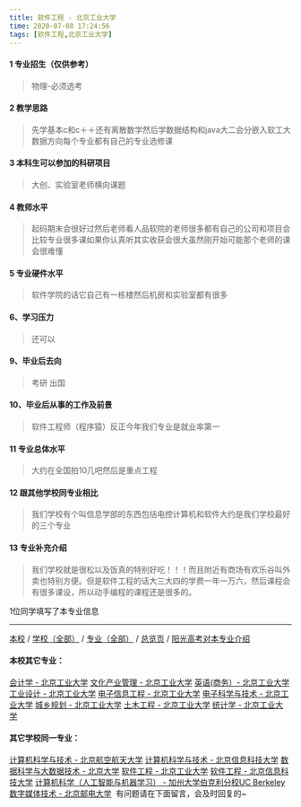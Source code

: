 ```yaml
---
title: 软件工程 - 北京工业大学
time: 2020-07-08 17:24:56
tags: [软件工程,北京工业大学]
---
```

#### 1 专业招生（仅供参考）  
> 物理-必须选考



#### 2 教学思路  
> 先学基本c和c＋＋还有离散数学然后学数据结构和java大二会分嵌入软工大数据方向每个专业都有自己的专业选修课


#### 3 本科生可以参加的科研项目  
>  大创、实验室老师横向课题



#### 4 教师水平
> 起码期末会很好过然后老师看人品软院的老师很多都有自己的公司和项目会比较专业很多课如果你认真听其实收获会很大虽然刚开始可能那个老师的课会很难懂



#### 5 专业硬件水平
> 软件学院的话它自己有一栋楼然后机房和实验室都有很多



#### 6、学习压力
> 还可以


#### 9、毕业后去向  
> 考研 出国


#### 10、毕业后从事的工作及前景  
> 软件工程师（程序猿）反正今年我们专业是就业率第一



#### 11 专业总体水平 
> 大约在全国拍10几吧然后是重点工程



####  12 跟其他学校同专业相比 
> 我们学校有个叫信息学部的东西包括电控计算机和软件大约是我们学校最好的三个专业



####  13 专业补充介绍  
> 我们学校就是很松以及饭真的特别好吃！！！而且附近有商场有欢乐谷叫外卖也特别方便。但是软件工程的话大三大四的学费一年一万六，然后课程会有很多课设，所以动手编程的课程还是很多的。


 1位同学填写了本专业信息
***
[本校](https://univgo.github.io/2020/07/08/北京工业大学) / [学校（全部）](https://univgo.github.io/2020/07/08/3efa6bcca419) / [专业（全部）](https://univgo.github.io/2020/07/08/2d4c6d3552c2) / [总览页](https://univgo.github.io/2020/07/08/445daeb4fa00) / [阳光高考对本专业介绍](http://gaokao.chsi.com.cn/sch/zyk/view.do?schId=73394534&specId=73384356)
#### 本校其它专业：
[会计学 - 北京工业大学](https://univgo.github.io/2020/07/08/010c80d0566b)
[文化产业管理 - 北京工业大学](https://univgo.github.io/2020/07/08/45a980a6b8c6)
[英语(商务）- 北京工业大学](https://univgo.github.io/2020/07/08/e24df7ec2a30)
[工业设计 - 北京工业大学](https://univgo.github.io/2020/07/08/9adc32b162f9)
[电子信息工程 - 北京工业大学](https://univgo.github.io/2020/07/08/935f8b4dc83f)
[电子科学与技术 - 北京工业大学](https://univgo.github.io/2020/07/08/349a571c8cbb)
[城乡规划 - 北京工业大学](https://univgo.github.io/2020/07/08/608d0f13dc58)
[土木工程 - 北京工业大学](https://univgo.github.io/2020/07/08/897ea4d65bab)
[统计学 - 北京工业大学](https://univgo.github.io/2020/07/08/7d413fc80aa5) 
#### 其它学校同一专业：
[计算机科学与技术 - 北京航空航天大学](https://univgo.github.io/2020/07/08/0170ec3b0f46)
[计算机科学与技术 - 北京信息科技大学](https://univgo.github.io/2020/07/08/bfa632335c6c)
[数据科学与大数据技术 - 北京大学](https://univgo.github.io/2020/07/08/fb4a3d978b23)
[软件工程 - 北京工业大学](https://univgo.github.io/2020/07/08/fe7eac515ee2)
[软件工程 - 北京信息科技大学](https://univgo.github.io/2020/07/08/00b64cf2e2de)
[计算机科学（人工智能与机器学习） - 加州大学伯克利分校UC Berkeley](https://univgo.github.io/2020/07/08/5bcaa17993d3) 
[数字媒体技术 - 北京邮电大学](https://univgo.github.io/2020/07/08/3a656fceae8d) 
有问题请在下面留言，会及时回复的~